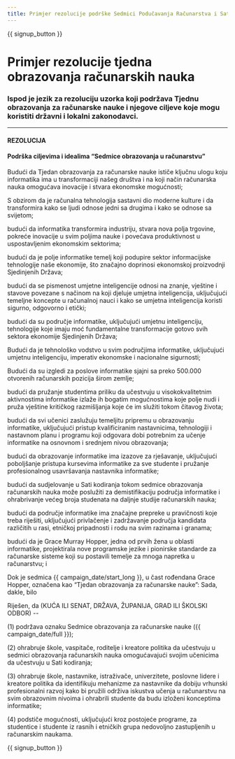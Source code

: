 ```yaml
---
title: Primjer rezolucije podrške Sedmici Podučavanja Računarstva i Satu Kodiranja
---
```


{{ signup_button }}

# Primjer rezolucije tjedna obrazovanja računarskih nauka

### Ispod je jezik za rezoluciju uzorka koji podržava Tjednu obrazovanja za računarske nauke i njegove ciljeve koje mogu koristiti državni i lokalni zakonodavci.

* * *

#### **REZOLUCIJA**  


#### Podrška ciljevima i idealima “Sedmice obrazovanja u računarstvu”

Budući da Tjedan obrazovanja za računarske nauke ističe ključnu ulogu koju informatika ima u transformaciji našeg društva i na koji način računarska nauka omogućava inovacije i stvara ekonomske mogućnosti;

S obzirom da je računalna tehnologija sastavni dio moderne kulture i da transformira kako se ljudi odnose jedni sa drugima i kako se odnose sa svijetom;

budući da informatika transformira industriju, stvara nova polja trgovine, pokreće inovacije u svim poljima nauke i povećava produktivnost u uspostavljenim ekonomskim sektorima;

budući da je polje informatike temelj koji podupire sektor informacijske tehnologije naše ekonomije, što značajno doprinosi ekonomskoj proizvodnji Sjedinjenih Država;

budući da se pismenost umjetne inteligencije odnosi na znanje, vještine i stavove povezane s načinom na koji djeluje umjetna inteligencija, uključujući temeljne koncepte u računalnoj nauci i kako se umjetna inteligencija koristi sigurno, odgovorno i etički;

budući da su područje informatike, uključujući umjetnu inteligenciju, tehnologije koje imaju moć fundamentalne transformacije gotovo svih sektora ekonomije Sjedinjenih Država;

Budući da je tehnološko vodstvo u svim područjima informatike, uključujući umjetnu inteligenciju, imperativ ekonomske i nacionalne sigurnosti;

Budući da su izgledi za poslove informatike sjajni sa preko 500.000 otvorenih računarskih pozicija širom zemlje;

budući da pružanje studentima priliku da učestvuju u visokokvalitetnim aktivnostima informatike izlaže ih bogatim mogućnostima koje polje nudi i pruža vještine kritičkog razmišljanja koje će im služiti tokom čitavog života;

budući da svi učenici zaslužuju temeljitu pripremu u obrazovanju informatike, uključujući pristup kvalificiranim nastavnicima, tehnologiji i nastavnom planu i programu koji odgovara dobi potrebnim za učenje informatike na osnovnom i srednjem nivou obrazovanja;

budući da obrazovanje informatike ima izazove za rješavanje, uključujući poboljšanje pristupa kursevima informatike za sve studente i pružanje profesionalnog usavršavanja nastavnika informatike;

budući da sudjelovanje u Sati kodiranja tokom sedmice obrazovanja računarskih nauka može poslužiti za demistifikaciju područja informatike i ohrabrivanje većeg broja studenata na daljnje studije računarskih nauka;

budući da područje informatike ima značajne prepreke u pravičnosti koje treba riješiti, uključujući privlačenje i zadržavanje područja kandidata različitih u rasi, etničkoj pripadnosti i rodu na svim razinama i granama;

budući da je Grace Murray Hopper, jedna od prvih žena u oblasti informatike, projektirala nove programske jezike i pionirske standarde za računarske sisteme koji su postavili temelje za mnoga napretka u računarstvu; i

Dok je sedmica {{ campaign_date/start_long }}, u čast rođendana Grace Hopper, označena kao “Tjedan obrazovanja za računarske nauke”: Sada, dakle, bilo <br />

Riješen, da (KUĆA ILI SENAT, DRŽAVA, ŽUPANIJA, GRAD ILI ŠKOLSKI ODBOR) --

(1) podržava oznaku Sedmice obrazovanja za računarske nauke ({{ campaign_date/full }});

(2) ohrabruje škole, vaspitače, roditelje i kreatore politika da učestvuju u sedmici obrazovanja računarskih nauka omogućavajući svojim učenicima da učestvuju u Sati kodiranja;

(3) ohrabruje škole, nastavnike, istraživače, univerzitete, poslovne lidere i kreatore politika da identifikuju mehanizme za nastavnike da dobiju vrhunski profesionalni razvoj kako bi pružili održiva iskustva učenja u računarstvu na svim obrazovnim nivoima i ohrabrili studente da budu izloženi konceptima informatike;

(4) podstiče mogućnosti, uključujući kroz postojeće programe, za studentice i studente iz rasnih i etničkih grupa nedovoljno zastupljenih u računarskim naukama.

{{ signup_button }}